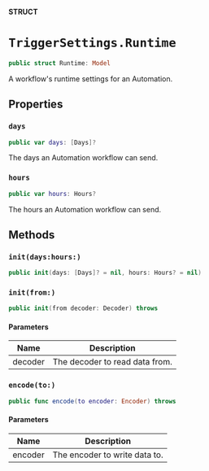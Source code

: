 **STRUCT**

# `TriggerSettings.Runtime`

```swift
public struct Runtime: Model
```

A workflow's runtime settings for an Automation.

## Properties
### `days`

```swift
public var days: [Days]?
```

The days an Automation workflow can send.

### `hours`

```swift
public var hours: Hours?
```

The hours an Automation workflow can send.

## Methods
### `init(days:hours:)`

```swift
public init(days: [Days]? = nil, hours: Hours? = nil)
```

### `init(from:)`

```swift
public init(from decoder: Decoder) throws
```

#### Parameters

| Name | Description |
| ---- | ----------- |
| decoder | The decoder to read data from. |

### `encode(to:)`

```swift
public func encode(to encoder: Encoder) throws
```

#### Parameters

| Name | Description |
| ---- | ----------- |
| encoder | The encoder to write data to. |